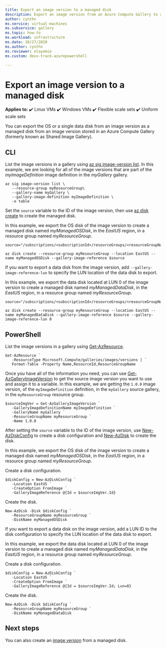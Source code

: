 ```yaml
---
title: Export an image version to a managed disk
description: Export an image version from an Azure Compute Gallery to a managed disk.
author: cynthn
ms.service: virtual-machines
ms.subservice: gallery
ms.topic: how-to
ms.workload: infrastructure
ms.date: 10/27/2020
ms.author: cynthn
ms.reviewer: olayemio 
ms.custom: devx-track-azurepowershell

---
```


# Export an image version to a managed disk

**Applies to:** :heavy_check_mark: Linux VMs :heavy_check_mark: Windows VMs :heavy_check_mark: Flexible scale sets :heavy_check_mark: Uniform scale sets

You can export the OS or a single data disk from an image version as a managed disk from an image version stored in an Azure Compute Gallery (formerly known as Shared Image Gallery).


## CLI

List the image versions in a gallery using [az sig image-version list](/cli/azure/sig/image-version#az_sig_image_version_list). In this example, we are looking for all of the image versions that are part of the *myImageDefinition* image definition in the *myGallery* gallery.

```azurecli-interactive
az sig image-version list \
   --resource-group myResourceGroup\
   --gallery-name myGallery \
   --gallery-image-definition myImageDefinition \
   -o table
```

Set the `source` variable to the ID of the image version, then use [az disk create](/cli/azure/disk#az_disk_create) to create the managed disk. 

In this example, we export the OS disk of the image version to create a managed disk named *myManagedOSDisk*, in the *EastUS* region, in a resource group named *myResourceGroup*. 

```azurecli-interactive
source="/subscriptions/<subscriptionId>/resourceGroups/<resourceGroupName>/providers/Microsoft.Compute/galleries/<galleryName>/images/<galleryImageDefinition>/versions/<imageVersion>"

az disk create --resource-group myResourceGroup --location EastUS --name myManagedOSDisk --gallery-image-reference $source 
```



If you want to export a data disk from the image version, add `--gallery-image-reference-lun` to specify the LUN location of the data disk to export. 

In this example, we export the data disk located at LUN 0 of the image version to create a managed disk named *myManagedDataDisk*, in the *EastUS* region, in a resource group named *myResourceGroup*. 

```azurecli-interactive
source="/subscriptions/<subscriptionId>/resourceGroups/<resourceGroupName>/providers/Microsoft.Compute/galleries/<galleryName>/images/<galleryImageDefinition>/versions/<imageVersion>"

az disk create --resource-group myResourceGroup --location EastUS --name myManagedDataDisk --gallery-image-reference $source --gallery-image-reference-lun 0
``` 

## PowerShell

List the image versions in a gallery using [Get-AzResource](/powershell/module/az.resources/get-azresource). 

```azurepowershell-interactive
Get-AzResource `
   -ResourceType Microsoft.Compute/galleries/images/versions | `
   Format-Table -Property Name,ResourceId,ResourceGroupName
```

Once you have all of the information you need, you can use [Get-AzGalleryImageVersion](/powershell/module/az.compute/get-azgalleryimageversion) to get the source image version you want to use and assign it to a variable. In this example, we are getting the `1.0.0` image version, of the `myImageDefinition` definition, in the `myGallery` source gallery, in the `myResourceGroup` resource group.

```azurepowershell-interactive
$sourceImgVer = Get-AzGalleryImageVersion `
   -GalleryImageDefinitionName myImageDefinition `
   -GalleryName myGallery `
   -ResourceGroupName myResourceGroup `
   -Name 1.0.0
```

After setting the `source` variable to the ID of the image version, use [New-AzDiskConfig](/powershell/module/az.compute/new-azdiskconfig) to create a disk configuration and [New-AzDisk](/powershell/module/az.compute/new-azdisk) to create the disk. 

In this example, we export the OS disk of the image version to create a managed disk named *myManagedOSDisk*, in the *EastUS* region, in a resource group named *myResourceGroup*. 

Create a disk configuration.
```azurepowershell-interactive
$diskConfig = New-AzDiskConfig `
   -Location EastUS `
   -CreateOption FromImage `
   -GalleryImageReference @{Id = $sourceImgVer.Id}
```

Create the disk.

```azurepowershell-interactive
New-AzDisk -Disk $diskConfig `
   -ResourceGroupName myResourceGroup `
   -DiskName myManagedOSDisk
```

If you want to export a data disk on the image version, add a LUN ID to the disk configuration to specify the LUN location of the data disk to export. 

In this example, we export the data disk located at LUN 0 of the image version to create a managed disk named *myManagedDataDisk*, in the *EastUS* region, in a resource group named *myResourceGroup*. 

Create a disk configuration.
```azurepowershell-interactive
$diskConfig = New-AzDiskConfig `
   -Location EastUS `
   -CreateOption FromImage `
   -GalleryImageReference @{Id = $sourceImgVer.Id; Lun=0}
```

Create the disk.

```azurepowershell-interactive
New-AzDisk -Disk $diskConfig `
   -ResourceGroupName myResourceGroup `
   -DiskName myManagedDataDisk
```

## Next steps

You can also create an [image version](image-version.md) from a managed disk.


